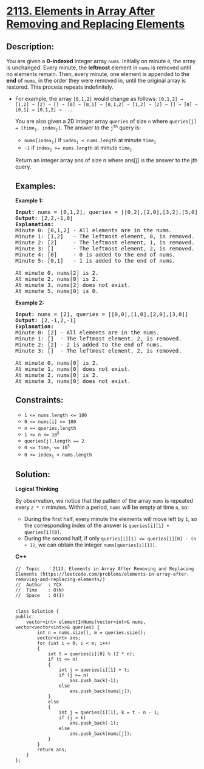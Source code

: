 # [2113. Elements in Array After Removing and Replacing Elements](https://leetcode.com/problems/elements-in-array-after-removing-and-replacing-elements/)


## Description:

<p>You are given a <strong>0-indexed</strong> integer array <code>nums</code>. Initially on minute <code>0</code>, the array is unchanged. Every minute, the <strong>leftmost</strong> element in <code>nums</code> is removed until no elements remain. Then, every minute, one element is appended to the <strong>end</strong> of <code>nums</code>, in the order they were removed in, until the original array is restored. This process repeats indefinitely.</p>

<ul>
    <li>For example, the array <code>[0,1,2]</code> would change as follows: <code>[0,1,2] → [1,2] → [2] → [] → [0] → [0,1] → [0,1,2] → [1,2] → [2] → [] → [0] → [0,1] → [0,1,2] → ...</code></li>
</p>

<p>You are also given a 2D integer array <code>queries</code> of size <code>n</code> where <code>queries[j] = [time<sub>j</sub>, index<sub>j</sub>]</code>. The answer to the <code>j<sup>th</sup></code> query is:</p>

<ul>
    <li><code>nums[index<sub>j</sub>]</code> if <code>index<sub>j</sub> &lt; nums.length</code> at minute <code>time<sub>j</sub></code></li>
    <li><code>-1</code> if <code>index<sub>j</sub> &gt;= nums.length</code> at minute <code>time<sub>j</sub></code></li>
</ul>

<p>Return an integer array ans of size n where ans[j] is the answer to the jth query.</p>


## Examples:

<strong>Example 1:</strong>
<pre>
<strong>Input:</strong> nums = [0,1,2], queries = [[0,2],[2,0],[3,2],[5,0]]
<strong>Output:</strong> [2,2,-1,0]
<strong>Explanation:</strong> 
Minute 0: [0,1,2] - All elements are in the nums.
Minute 1: [1,2]   - The leftmost element, 0, is removed.
Minute 2: [2]     - The leftmost element, 1, is removed.
Minute 3: []      - The leftmost element, 2, is removed.
Minute 4: [0]     - 0 is added to the end of nums.
Minute 5: [0,1]   - 1 is added to the end of nums.

At minute 0, nums[2] is 2.
At minute 2, nums[0] is 2.
At minute 3, nums[2] does not exist.
At minute 5, nums[0] is 0.
</pre>

<strong>Example 2:</strong>
<pre>
<strong>Input:</strong> nums = [2], queries = [[0,0],[1,0],[2,0],[3,0]]
<strong>Output:</strong> [2,-1,2,-1]
<strong>Explanation:</strong> 
Minute 0: [2] - All elements are in the nums.
Minute 1: []  - The leftmost element, 2, is removed.
Minute 2: [2] - 2 is added to the end of nums.
Minute 3: []  - The leftmost element, 2, is removed.

At minute 0, nums[0] is 2.
At minute 1, nums[0] does not exist.
At minute 2, nums[0] is 2.
At minute 3, nums[0] does not exist.
</pre>


## Constraints:

<ul>
    <li><code>1 &lt;= nums.length &lt;= 100</code></li>
    <li><code>0 &lt;= nums[i] &lt;= 100</code></li>
    <li><code>n == queries.length</code></li>
    <li><code>1 &lt;= n &lt;= 10<sup>5</sup></code></li>
    <li><code>queries[j].length == 2</code></li>
    <li><code>0 &lt;= time<sub>j</sub> &lt;= 10<sup>5</sup></code></li>
    <li><code>0 &lt;= index<sub>j</sub> &lt; nums.length</code></li>
</ul>


## Solution:

<strong>Logical Thinking</strong>
<p>By observation, we notice that the pattern of the array <code>nums</code> is repeated every <code>2 * n</code> minutes. Within a period, <code>nums</code> will be empty at time <code>n</code>, so: </p>

<ul>
    <li>During the first half, every minute the elements will move left by <code>1</code>, so the corresponding index of the answer is <code>queries[i][1] + queries[i][0]</code>.</li>
    <li>During the second half, if only <code>queries[i][1] &lt;= queries[i][0] - (n + 1)</code>, we can obtain the integer <code>nums[queries[i][1]]</code>.</li>
</ul>


<strong>C++</strong>

```
//  Topic   ：2113. Elements in Array After Removing and Replacing Elements (https://leetcode.com/problems/elements-in-array-after-removing-and-replacing-elements/)
//  Author  : YCX
//  Time    : O(N)
//  Space   : O(1)


class Solution {
public:
    vector<int> elementInNums(vector<int>& nums, vector<vector<int>>& queries) {
        int n = nums.size(), m = queries.size();
        vector<int> ans;
        for (int i = 0; i < m; i++)
        {
            int t = queries[i][0] % (2 * n);
            if (t <= n)
            {
                int j = queries[i][1] + t;
                if (j >= n)
                    ans.push_back(-1);
                else
                    ans.push_back(nums[j]);
            }
            else
            {
                int j = queries[i][1], k = t - n - 1;
                if (j > k)
                    ans.push_back(-1);
                else
                    ans.push_back(nums[j]);
            }
        }
        return ans;
    }
};
```
